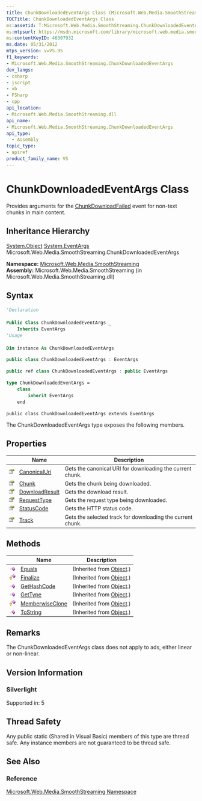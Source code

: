 ```yaml
---
title: ChunkDownloadedEventArgs Class (Microsoft.Web.Media.SmoothStreaming)
TOCTitle: ChunkDownloadedEventArgs Class
ms:assetid: T:Microsoft.Web.Media.SmoothStreaming.ChunkDownloadedEventArgs
ms:mtpsurl: https://msdn.microsoft.com/library/microsoft.web.media.smoothstreaming.chunkdownloadedeventargs(v=VS.95)
ms:contentKeyID: 46307932
ms.date: 05/31/2012
mtps_version: v=VS.95
f1_keywords:
- Microsoft.Web.Media.SmoothStreaming.ChunkDownloadedEventArgs
dev_langs:
- csharp
- jscript
- vb
- FSharp
- cpp
api_location:
- Microsoft.Web.Media.SmoothStreaming.dll
api_name:
- Microsoft.Web.Media.SmoothStreaming.ChunkDownloadedEventArgs
api_type:
  - Assembly
topic_type:
- apiref
product_family_name: VS
---
```


# ChunkDownloadedEventArgs Class

Provides arguments for the [ChunkDownloadFailed](smoothstreamingmediaelement-chunkdownloadfailed-event-microsoft-web-media-smoothstreaming.md) event for non-text chunks in main content.

## Inheritance Hierarchy

 [System.Object](https://msdn.microsoft.com/library/e5kfa45b\(v=vs.95\))  
  [System.EventArgs](https://msdn.microsoft.com/library/118wxtk3\(v=vs.95\))  
    Microsoft.Web.Media.SmoothStreaming.ChunkDownloadedEventArgs  

**Namespace:**  [Microsoft.Web.Media.SmoothStreaming](microsoft-web-media-smoothstreaming-namespace_1.md)  
**Assembly:**  Microsoft.Web.Media.SmoothStreaming (in Microsoft.Web.Media.SmoothStreaming.dll)

## Syntax

```vb
'Declaration

Public Class ChunkDownloadedEventArgs _
    Inherits EventArgs
'Usage

Dim instance As ChunkDownloadedEventArgs
```

```csharp
public class ChunkDownloadedEventArgs : EventArgs
```

```cpp
public ref class ChunkDownloadedEventArgs : public EventArgs
```

``` fsharp
type ChunkDownloadedEventArgs =  
    class
        inherit EventArgs
    end
```

```jscript
public class ChunkDownloadedEventArgs extends EventArgs
```

The ChunkDownloadedEventArgs type exposes the following members.

## Properties

||Name|Description|
|--- |--- |--- |
|![Public property](images/Ff728140.pubproperty(en-us,VS.90).gif "Public property")|[CanonicalUri](chunkdownloadedeventargs-canonicaluri-property-microsoft-web-media-smoothstreaming.md)|Gets the canonical URI for downloading the current chunk.|
|![Public property](images/Ff728140.pubproperty(en-us,VS.90).gif "Public property")|[Chunk](chunkdownloadedeventargs-chunk-property-microsoft-web-media-smoothstreaming.md)|Gets the chunk being downloaded.|
|![Public property](images/Ff728140.pubproperty(en-us,VS.90).gif "Public property")|[DownloadResult](chunkdownloadedeventargs-downloadresult-property-microsoft-web-media-smoothstreaming.md)|Gets the download result.|
|![Public property](images/Ff728140.pubproperty(en-us,VS.90).gif "Public property")|[RequestType](chunkdownloadedeventargs-requesttype-property-microsoft-web-media-smoothstreaming.md)|Gets the request type being downloaded.|
|![Public property](images/Ff728140.pubproperty(en-us,VS.90).gif "Public property")|[StatusCode](chunkdownloadedeventargs-statuscode-property-microsoft-web-media-smoothstreaming.md)|Gets the HTTP status code.|
|![Public property](images/Ff728140.pubproperty(en-us,VS.90).gif "Public property")|[Track](chunkdownloadedeventargs-track-property-microsoft-web-media-smoothstreaming.md)|Gets the selected track for downloading the current chunk.|

## Methods

||Name|Description|
|--- |--- |--- |
|![Public method](images/Ff728153.pubmethod(en-us,VS.90).gif "Public method")|[Equals](https://msdn.microsoft.com/library/bsc2ak47(v=vs.95))|(Inherited from [Object](https://msdn.microsoft.com/library/e5kfa45b(v=vs.95)).)|
|![Protected method](images/Ff728153.protmethod(en-us,VS.90).gif "Protected method")|[Finalize](https://msdn.microsoft.com/library/4k87zsw7(v=vs.95))|(Inherited from [Object](https://msdn.microsoft.com/library/e5kfa45b(v=vs.95)).)|
|![Public method](images/Ff728153.pubmethod(en-us,VS.90).gif "Public method")|[GetHashCode](https://msdn.microsoft.com/library/zdee4b3y(v=vs.95))|(Inherited from [Object](https://msdn.microsoft.com/library/e5kfa45b(v=vs.95)).)|
|![Public method](images/Ff728153.pubmethod(en-us,VS.90).gif "Public method")|[GetType](https://msdn.microsoft.com/library/dfwy45w9(v=vs.95))|(Inherited from [Object](https://msdn.microsoft.com/library/e5kfa45b(v=vs.95)).)|
|![Protected method](images/Ff728153.protmethod(en-us,VS.90).gif "Protected method")|[MemberwiseClone](https://msdn.microsoft.com/library/57ctke0a(v=vs.95))|(Inherited from [Object](https://msdn.microsoft.com/library/e5kfa45b(v=vs.95)).)|
|![Public method](images/Ff728153.pubmethod(en-us,VS.90).gif "Public method")|[ToString](https://msdn.microsoft.com/library/7bxwbwt2(v=vs.95))|(Inherited from [Object](https://msdn.microsoft.com/library/e5kfa45b(v=vs.95)).)|

## Remarks

The ChunkDownloadedEventArgs class does not apply to ads, either linear or non-linear.

## Version Information

### Silverlight

Supported in: 5  

## Thread Safety

Any public static (Shared in Visual Basic) members of this type are thread safe. Any instance members are not guaranteed to be thread safe.

## See Also

### Reference

[Microsoft.Web.Media.SmoothStreaming Namespace](microsoft-web-media-smoothstreaming-namespace_1.md)
